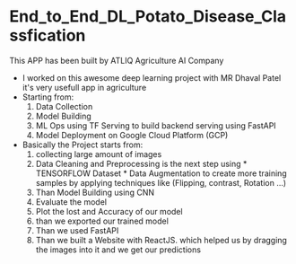 # End_to_End_DL_Potato_Disease_Classfication
This APP has been built by ATLIQ Agriculture AI Company
- I worked on this awesome deep learning project with  MR Dhaval Patel it's very usefull app in agriculture
- Starting from:
     1. Data Collection
     2. Model Building 
     3. ML Ops using TF Serving to build backend serving using FastAPI
     4. Model Deployment on Google Cloud Platform (GCP)
- Basically the Project starts from:
     1. collecting large amount of images 
     2. Data Cleaning and Preprocessing is the next step using 
            * TENSORFLOW Dataset
            * Data Augmentation to create more training samples by applying techniques like (Flipping, contrast, Rotation ...)
     3. Than Model Building using CNN   
     4. Evaluate the model 
     5. Plot the lost and Accuracy of our model
     6. than we exported our trained model
     7. Than we used FastAPI
     8. Than we built a Website with ReactJS. which helped us by dragging the images into it and we get our predictions 
